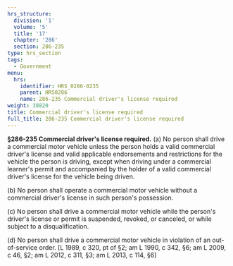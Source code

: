 ```yaml
---
hrs_structure:
  division: '1'
  volume: '5'
  title: '17'
  chapter: '286'
  section: 286-235
type: hrs_section
tags:
  - Government
menu:
  hrs:
    identifier: HRS_0286-0235
    parent: HRS0286
    name: 286-235 Commercial driver's license required
weight: 38820
title: Commercial driver's license required
full_title: 286-235 Commercial driver's license required
---
```

**§286-235 Commercial driver's license required.** (a) No person shall drive a commercial motor vehicle unless the person holds a valid commercial driver's license and valid applicable endorsements and restrictions for the vehicle the person is driving, except when driving under a commercial learner's permit and accompanied by the holder of a valid commercial driver's license for the vehicle being driven.

(b) No person shall operate a commercial motor vehicle without a commercial driver's license in such person's possession.

(c) No person shall drive a commercial motor vehicle while the person's driver's license or permit is suspended, revoked, or canceled, or while subject to a disqualification.

(d) No person shall drive a commercial motor vehicle in violation of an out-of-service order. [L 1989, c 320, pt of §2; am L 1990, c 342, §6; am L 2009, c 46, §2; am L 2012, c 311, §3; am L 2013, c 114, §6]